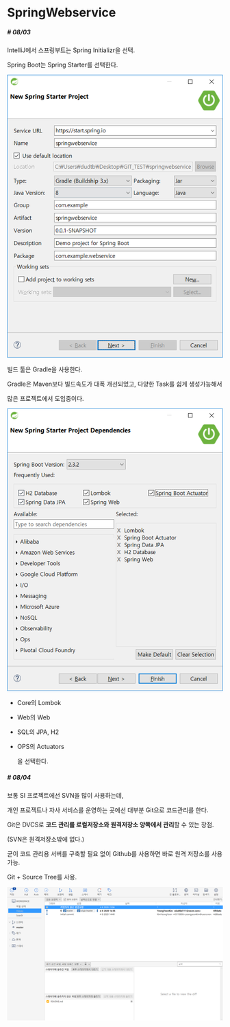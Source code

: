 # SpringWebservice



##### # 08/03 

IntelliJ에서 스프링부트는 Spring Initializr을 선택.

Spring Boot는 Spring Starter를 선택한다.

![SpringStarter](./img/SpringStarter.PNG)

빌드 툴은 Gradle을 사용한다.

Gradle은 Maven보다 빌드속도가 대폭 개선되었고, 다양한 Task를 쉽게 생성가능해서

많은 프로젝트에서 도입중이다.

![Dependencies](./img/Dependencies.PNG)

- Core의 Lombok

- Web의 Web

- SQL의 JPA, H2

- OPS의 Actuators

  을 선택한다.

##### # 08/04

보통 SI 프로젝트에선 SVN을 많이 사용하는데,

개인 프로젝트나 자사 서비스를 운영하는 곳에선 대부분 Git으로 코드관리를 한다.

Git은 DVCS로 **코드 관리를 로컬저장소와 원격저장소 양쪽에서 관리**할 수 있는 장점.

(SVN은 원격저장소밖에 없다.)

굳이 코드 관리용 서버를 구축할 필요 없이 Github를 사용하면 바로 원격 저장소를 사용 가능.

Git + Source Tree를 사용.

![SourceTree](./img/SourceTree.PNG)

